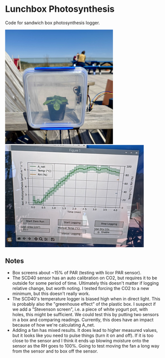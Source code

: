 # Lunchbox Photosynthesis

Code for sandwich box photosynthesis logger.


<p float="left">
  <img src="img/IMG_6177.jpg" width="350" />
  <img src="img/plot.JPG" width="450" />
</p>

## Notes

- Box screens about ~15% of PAR (testing with licor PAR sensor).
- The SCD40 sensor has an auto calibration on CO2, but requires it to be outside for some period of time. Ultimately this doesn't matter if logging relative change, but worth noting. I tested forcing the CO2 to a new minimum, but this doesn't really work.
- The SCD40's temperature logger is biased high when in direct light. This is probably also the "greenhouse effect" of the plastic box. I suspect if we add a "Stevenson screen", i.e. a piece of white yogurt pot, with holes, this might be sufficient. We could test this by putting two sensors in a box and comparing readings. Currently, this does have an impact because of how we're calculating A_net. 
- Adding a fan has mixed results. It does lead to higher measured values, but it looks like you need to pulse things (turn it on and off). If it is too close to the sensor and I think it ends up blowing moisture onto the sensor as the RH goes to 100%. Going to test moving the fan a long way from the sensor and to box off the sensor.
